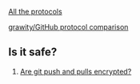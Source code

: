 [All the protocols](https://git-scm.com/book/en/v2/Git-on-the-Server-The-Protocols)

[grawity/GitHub protocol comparison](https://gist.github.com/grawity/4392747)

## Is it safe?

 1. [Are git push and pulls encrypted?](https://stackoverflow.com/questions/35337414/are-git-push-and-pulls-encrypted)

